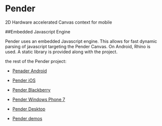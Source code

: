 # Pender
2D Hardware accelerated Canvas context for mobile

##Embedded Javascript Engine

Pender uses an embedded Javascript engine. This allows for fast dynamic parsing of javascript targeting the Pender Canvas. 
On Android, Rhino is used. A static library is provided along with the project.

the rest of the Pender project:

* [Penader Android](https://github.com/doggerelverse/Pender-android)

* [Pender iOS](https://github.com/doggerelverse/Pender-ios)

* [Pender Blackberry](https://github.com/doggerelverse/Pender-blackberry)

* [Pender Windows Phone 7](https://github.com/doggerelverse/Pender-wp7)

* [Pender Desktop](https://github.com/doggerelverse/Pender-desktop)

* [Pender demos](https://github.com/doggerelverse/Pender-demos)